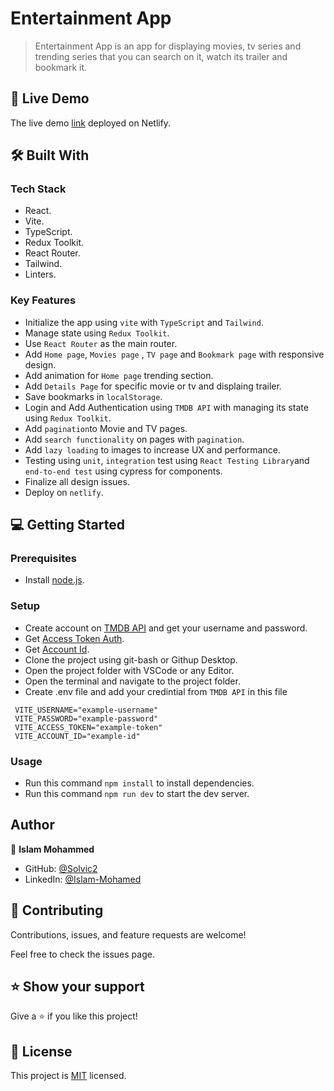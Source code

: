 
# Entertainment App

> Entertainment App is an app for displaying movies, tv series and trending series that you can search on it, watch its trailer and bookmark it.


## 🚀 Live Demo

The live demo [link](https://entertainmentfeapp.netlify.app/) deployed on Netlify.


## 🛠 Built With

### Tech Stack

- React.
- Vite.
- TypeScript.
- Redux Toolkit.
- React Router.
- Tailwind.
- Linters.


### Key Features
- Initialize the app using `vite` with `TypeScript` and `Tailwind`.
- Manage state using `Redux Toolkit`.
- Use `React Router` as the main router.
- Add `Home page`, `Movies page` , `TV page` and `Bookmark page` with responsive design.
- Add animation for `Home page` trending section.
- Add `Details Page` for specific movie or tv and displaing trailer.
- Save bookmarks in `localStorage`.
- Login and Add Authentication using `TMDB API` with managing its state using `Redux Toolkit`.
- Add `pagination`to Movie and TV pages.
- Add `search functionality` on pages with `pagination`.
- Add `lazy loading` to images to increase UX and performance.
- Testing using `unit`, `integration` test using `React Testing Library`and `end-to-end test` using cypress for components.
- Finalize all design issues.
- Deploy on `netlify`.

## 💻 Getting Started

### Prerequisites

- Install [node.js](https://nodejs.org/en/).
  
### Setup

- Create account on [TMDB API](https://developer.themoviedb.org/docs/getting-started) and get your username and password.
- Get [Access Token Auth](https://developer.themoviedb.org/reference/intro/authentication).
- Get [Account Id](https://developer.themoviedb.org/reference/account-details).
- Clone the project using git-bash or Githup Desktop.
- Open the project folder with VSCode or any Editor.
- Open the terminal and navigate to the project folder.
- Create .env file and add your credintial from `TMDB API` in this file
 ```
  VITE_USERNAME="example-username"
  VITE_PASSWORD="example-password"
  VITE_ACCESS_TOKEN="example-token"
  VITE_ACCOUNT_ID="example-id"

  ```
  
### Usage

- Run this command `npm install` to install dependencies.
- Run this command `npm run dev` to start the dev server.


## Author

👤 **Islam Mohammed**

- GitHub: [@Solvic2](https://github.com/Solvic2)
- LinkedIn: [@Islam-Mohamed](https://www.linkedin.com/in/islam-ahmadien-9690a9223/)

## 🤝 Contributing

Contributions, issues, and feature requests are welcome!

Feel free to check the issues page.

## ⭐️ Show your support

Give a ⭐️ if you like this project!

## 📝 License

This project is [MIT](./MIT.md) licensed.

